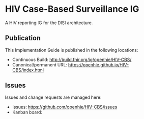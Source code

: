 # HIV Case-Based Surveillance IG

A HIV reporting IG for the DISI architecture.

## Publication 

This Implementation Guide is published in the following locations:

* Continuous Build: <http://build.fhir.org/ig/openhie/HIV-CBS/>
* Canonical/permanent URL: <https://openhie.github.io/HIV-CBS/index.html>

## Issues

Issues and change requests are managed here:  

* Issues:  <https://github.com/openhie/HIV-CBS/issues>  
* Kanban board: 